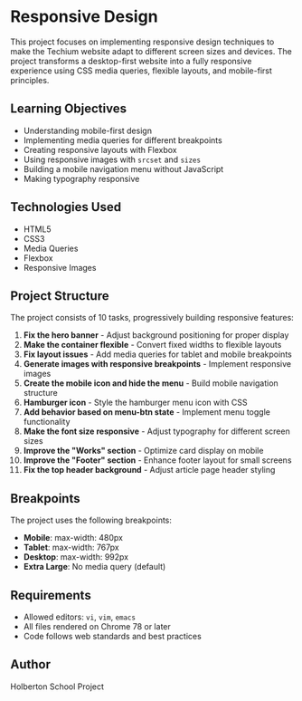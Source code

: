 # Responsive Design

This project focuses on implementing responsive design techniques to make the Techium website adapt to different screen sizes and devices. The project transforms a desktop-first website into a fully responsive experience using CSS media queries, flexible layouts, and mobile-first principles.

## Learning Objectives

- Understanding mobile-first design
- Implementing media queries for different breakpoints
- Creating responsive layouts with Flexbox
- Using responsive images with `srcset` and `sizes`
- Building a mobile navigation menu without JavaScript
- Making typography responsive

## Technologies Used

- HTML5
- CSS3
- Media Queries
- Flexbox
- Responsive Images

## Project Structure

The project consists of 10 tasks, progressively building responsive features:

1. **Fix the hero banner** - Adjust background positioning for proper display
2. **Make the container flexible** - Convert fixed widths to flexible layouts
3. **Fix layout issues** - Add media queries for tablet and mobile breakpoints
4. **Generate images with responsive breakpoints** - Implement responsive images
5. **Create the mobile icon and hide the menu** - Build mobile navigation structure
6. **Hamburger icon** - Style the hamburger menu icon with CSS
7. **Add behavior based on menu-btn state** - Implement menu toggle functionality
8. **Make the font size responsive** - Adjust typography for different screen sizes
9. **Improve the "Works" section** - Optimize card display on mobile
10. **Improve the "Footer" section** - Enhance footer layout for small screens
11. **Fix the top header background** - Adjust article page header styling

## Breakpoints

The project uses the following breakpoints:

- **Mobile**: max-width: 480px
- **Tablet**: max-width: 767px
- **Desktop**: max-width: 992px
- **Extra Large**: No media query (default)

## Requirements

- Allowed editors: `vi`, `vim`, `emacs`
- All files rendered on Chrome 78 or later
- Code follows web standards and best practices

## Author

Holberton School Project